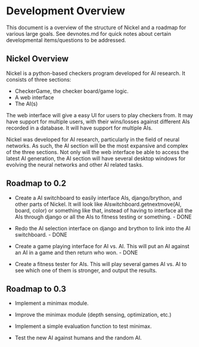 # Development Overview

This document is a overview of the structure of Nickel and a
roadmap for various large goals. See devnotes.md for quick notes
about certain developmental items/questions to be addressed.

## Nickel Overview

Nickel is a python-based checkers program developed for AI
research. It consists of three sections:

* CheckerGame, the checker board/game logic.
* A web interface
* The AI(s)

The web interface will give a easy UI for users to play checkers
from. It may have support for multiple users, with their
wins/losses against different AIs recorded in a database. It 
will have support for multiple AIs.

Nickel was developed for AI research, particularly in the field
of neural networks. As such, the AI section will be the most
expansive and complex of the three sections. Not only will
the web interface be able to access the latest AI generation,
the AI section will have several desktop windows for evolving the
neural networks and other AI related tasks.

## Roadmap to 0.2

* Create a AI switchboard to easily interface AIs, 
django/brython, and other parts of Nickel. It will look like
AIswitchboard.getnextmove(AI, board, color) or something
like that, instead of having to interface all the AIs through
django or all the AIs to fitness testing or something. - DONE

* Redo the AI selection interface on django and brython to link
into the AI switchboard. - DONE

* Create a game playing interface for AI vs. AI. This will put
an AI against an AI in a game and then return who won. - DONE

* Create a fitness tester for AIs. This will play several games
AI vs. AI to see which one of them is stronger, and output the
results.

## Roadmap to 0.3

* Implement a minimax module.

* Improve the minimax module (depth sensing, optimization, etc.)

* Implement a simple evaluation function to test minimax.

* Test the new AI against humans and the random AI.
